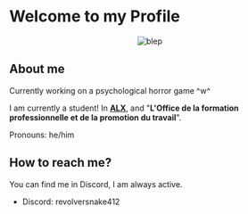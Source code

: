 <div>
  <h1>Welcome to my Profile</h1>
  <div align="center">
    <img src="https://gcdnb.pbrd.co/images/CVvzMxntevZV.gif?o=1" alt="blep">
  </div>
</div>
<div>
  <h2>About me</h2>
  <p>Currently working on a psychological horror game ^w^</p>
  <p>I am currently a student! In <a href="https://www.alxafrica.com/"><b>ALX</b></a>, and "<b>L'Office de la formation professionnelle et de la promotion du travail</b>".</p>
  <p>Pronouns: he/him</p>
  <h2>How to reach me?</h2>
  <p>You can find me in Discord, I am always active.</p>
  <ul>
    <li>Discord: revolversnake412</li>
  </ul>
</div>
